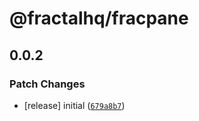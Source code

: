 # @fractalhq/fracpane

## 0.0.2

### Patch Changes

- [release] initial ([`679a8b7`](https://github.com/FractalHQ/fracpane/commit/679a8b77a09d86026def8b32b6e34f1c3aeb78f9))
